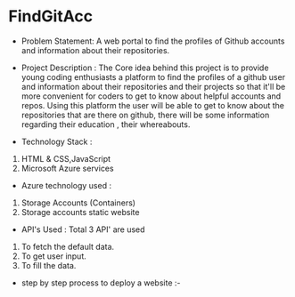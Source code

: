 # FindGitAcc
* Problem Statement: A web portal to find the profiles of Github accounts and information about their repositories.

* Project Description : The Core idea behind this project is to provide young coding enthusiasts a platform to find the profiles of a github user and information about their repositories and their projects so that it'll be more convenient for coders to get to know about helpful accounts and repos. Using this platform the user will be able to get to know about the repositories that are there on github, there will be some information regarding their education , their  whereabouts. 



* Technology Stack :
1. HTML & CSS,JavaScript
2. Microsoft Azure services

* Azure technology used :
1. Storage Accounts (Containers)
2. Storage accounts static website

* API's Used : 
Total 3 API' are used 
1. To fetch the default data.
2. To get user input.
3. To fill the data.

* step by step process to deploy a website :- 
